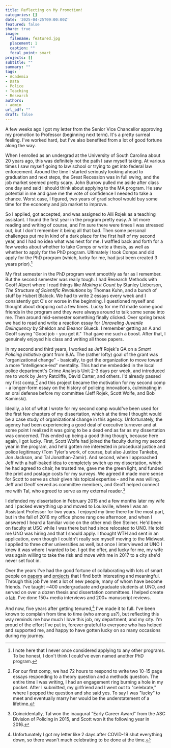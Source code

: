 ```yaml
---
title: Reflecting on My Promotion!
categories: []
date: '2025-04-25T09:00:00Z'
featured: false
share: true
image:
  filename: featured.jpg
  placement: 1
  caption: ""
  focal_point: smart
projects: []
subtitle: ""
summary: ""
tags:
- Academia
- Data
- Police
- Teaching
- Research
authors: 
- admin
url_pdf: ""
draft: false
---
```


A few weeks ago I got my letter from the Senior Vice Chancellor approving my promotion to Professor (beginning next term). It's a pretty surreal feeling. I've worked hard, but I've also benefited from a lot of good fortune along the way.

When I enrolled as an undergrad at the University of South Carolina about 20 years ago, this was definitely not the path I saw myself taking. At various times I saw myself going to law school or trying to get into federal law enforcement. Around the time I started seriously looking ahead to graduation and next steps, the Great Recession was in full swing, and the job market seemed pretty scary. John Burrow pulled me aside after class one day and said I should think about applying to the MA program. He saw potential in me and gave me the vote of confidence I needed to take a chance. Worst case, I figured, two years of grad school would buy some time for the economy and job market to improve.

So I applied, got accepted, and was assigned to Alli Rojek as a teaching assistant. I found the first year in the program pretty easy. A lot more reading and writing of course, and I'm sure there were times I was stressed out, but I don't remember it being all that bad. Then some personal challenges put me in kind of a dark place for the first half of my second year, and I had no idea what was next for me. I waffled back and forth for a few weeks about whether to take Comps or write a thesis, as well as whether to apply for the PhD program. Ultimately I took Comps and did apply for the PhD program (which, lucky for me, had just been created 3 years prior).[^1]

[^1]: I note here that I never once considered applying to any other programs. To be honest, I don't think I could've even named another PhD program.

My first semester in the PhD program went smoothly as far as I remember. But the second semester was really tough. I had Research Methods with Geoff Alpert where I read things like *Making it Count* by Stanley Lieberson, *The Structure of Scientific Revolutions* by Thomas Kuhn, and a bunch of stuff by Hubert Blalock. We had to write 2 essays every week and I consistently got C's or worse in the beginning. I questioned myself and thought about dropping out a few times. Lucky for me I'd made some good friends in the program and they were always around to talk some sense into me. Then around mid-semester something finally clicked. Over spring break we had to read and write a reaction essay for *Unraveling Juvenile Delinquency* by Sheldon and Eleanor Glueck. I remember getting an A and Geoff saying "Good job - you get it." That gave me such a boost. After that, I genuinely enjoyed his class and writing all those papers.

In my second and third years, I worked as Jeff Rojek's GA on a *Smart Policing Initiative* grant from BJA. The (rather lofty) goal of the grant was "organizational change" - basically, to get the organization to move toward a more "intelligence-led" mentality. This had me embedded in the local police department's Crime Analysis Unit 2-3 days per week, and introduced me to work by Jerry Ratcliffe, David Carter, and others. I'd already passed my first comp,[^2] and this project became the motivation for my second comp - a longer-form essay on the history of policing innovations, culminating in an oral defense before my committee (Jeff Rojek, Scott Wolfe, and Bob Kaminski).

[^2]: For our first comp, we had 72 hours to respond to write two 10-15 page essays responding to a theory question and a methods question. The entire time I was writing, I had an engagement ring burning a hole in my pocket. After I submitted, my girlfriend and I went out to "celebrate," where I popped the question and she said yes. To say I was "lucky" to meet and eventually marry her would be the understatement of a lifetime.

Ideally, a lot of what I wrote for my second comp would've been used for the first few chapters of my dissertation, which at the time I thought would be a case study of organizational change in this agency. Unfortunately, the agency had been experiencing a good deal of executive turnover and at some point I realized it was going to be a dead end as far as my dissertation was concerned. This ended up being a good thing though, because here again, I got lucky. First, Scott Wolfe had joined the faculty during my second year in the program, and he'd gotten me interested in procedural justice and police legitimacy (Tom Tyler's work, of course, but also Justice Tankebe, Jon Jackson, and Tal Jonathan-Zamir). And second, when I approached Jeff with a half-baked idea to completely switch up my dissertation, which he had agreed to chair, he trusted me, gave me the green light, and funded the print and postage costs for my surveys. We agreed it made more sense for Scott to serve as chair given his topical expertise - and he was willing. Jeff and Geoff served as committee members, and Geoff helped connect me with Tal, who agreed to serve as my external reader.[^3]

[^3]: Coincidentally, Tal won the inaugural "Early Career Award" from the ASC Division of Policing in 2015, and Scott won it the following year in 2016.

I defended my dissertation in February 2015 and a few months later my wife and I packed everything up and moved to Louisville, where I was an Assistant Professor for two years. I enjoyed my time there for the most part, but in the fall of 2016 my office phone rang one afternoon, and when I answered I heard a familiar voice on the other end: Ben Steiner. He'd been on faculty at USC while I was there but had since relocated to UNO. He told me UNO was hiring and that I should apply. I thought WTH and sent in an application, even though I couldn't really see myself moving to the Midwest. I applied to three other universities as well, but once I interviewed at UNO I knew it was where I wanted to be. I got the offer, and lucky for me, my wife was again willing to take the risk and move with me in 2017 to a city she'd never set foot in.

Over the years I've had the good fortune of collaborating with lots of smart people on [papers](https://jnix.netlify.app/publication/) and [projects](https://jnix.netlify.app/project/) that I find both interesting and meaningful. Through this job I've met a lot of new people, many of whom have become friends. I've taught \~400 undergraduate and graduate students at UNO, and served on over a dozen thesis and dissertation committees. I helped create a [lab](https://www.viprlab.org/). I've done 150+ media interviews and 200+ manuscript reviews.

And now, five years after getting tenured,[^4] I've made it to full. I've been known to complain from time to time (who among us?), but reflecting this way reminds me how much I love this job, my department, and my city. I'm proud of the effort I've put in, forever grateful to everyone who has helped and supported me, and happy to have gotten lucky on so many occasions during my journey.

[^4]: Unfortunately I got my letter like 2 days after COVID-19 shut everything down, so there wasn't much celebrating to be done at the time.
